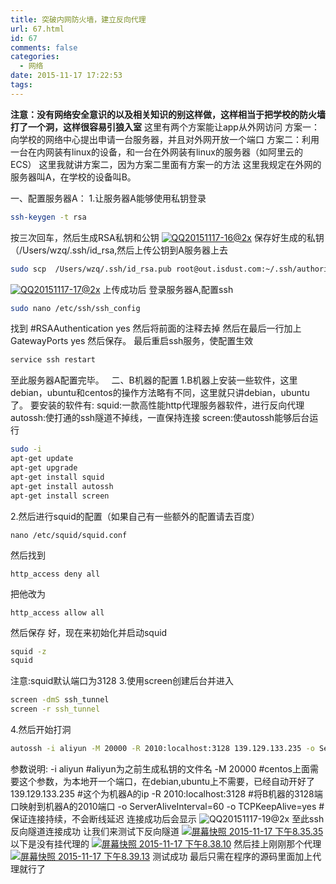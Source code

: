 ```yaml
---
title: 突破内网防火墙，建立反向代理
url: 67.html
id: 67
comments: false
categories:
  - 网络
date: 2015-11-17 17:22:53
tags:
---
```


**注意：没有网络安全意识的以及相关知识的别这样做，这样相当于把学校的防火墙打了一个洞，这样很容易引狼入室** 
这里有两个方案能让app从外网访问 
方案一：向学校的网络中心提出申请一台服务器，并且对外网开放一个端口 
方案二：利用一台在内网装有linux的设备，和一台在外网装有linux的服务器（如阿里云的ECS） 
这里我就讲方案二，因为方案二里面有方案一的方法 
这里我规定在外网的服务器叫A，在学校的设备叫B。 

一、配置服务器A：
1.让服务器A能够使用私钥登录
```bash
ssh-keygen -t rsa
```
按三次回车，然后生成RSA私钥和公钥
[![QQ20151117-16@2x](/images/old/2015/11/QQ20151117-16@2x.png)](/images/old/2015/11/QQ20151117-16@2x.png) 
保存好生成的私钥（/Users/wzq/.ssh/id_rsa,然后上传公钥到A服务器上去
```bash
sudo scp  /Users/wzq/.ssh/id_rsa.pub root@out.isdust.com:~/.ssh/authorized_keys
```
[![QQ20151117-17@2x](/images/old/2015/11/QQ20151117-17@2x.png)](/images/old/2015/11/QQ20151117-17@2x.png) 
上传成功后 登录服务器A,配置ssh
```bash
sudo nano /etc/ssh/ssh_config
```
找到
#RSAAuthentication yes
然后将前面的注释去掉 然后在最后一行加上
GatewayPorts yes
然后保存。 最后重启ssh服务，使配置生效
```bash
service ssh restart
```
至此服务器A配置完毕。  
二、B机器的配置 
1.B机器上安装一些软件，这里debian，ubuntu和centos的操作方法略有不同，这里就只讲debian，ubuntu了。
要安装的软件有: 
squid:一款高性能http代理服务器软件，进行反向代理 
autossh:使打通的ssh隧道不掉线，一直保持连接 
screen:使autossh能够后台运行
```bash
sudo -i
apt-get update
apt-get upgrade
apt-get install squid
apt-get install autossh
apt-get install screen
```
2.然后进行squid的配置（如果自己有一些额外的配置请去百度）
```
nano /etc/squid/squid.conf
```
然后找到
```
http_access deny all
```
把他改为
```
http_access allow all
```
然后保存 好，现在来初始化并启动squid
```bash
squid -z
squid
```
注意:squid默认端口为3128 3.使用screen创建后台并进入
```bash
screen -dmS ssh_tunnel
screen -r ssh_tunnel
```
4.然后开始打洞
```bash
autossh -i aliyun -M 20000 -R 2010:localhost:3128 139.129.133.235 -o ServerAliveInterval=60 -o TCPKeepAlive=yes
```
参数说明: 
-i aliyun #aliyun为之前生成私钥的文件名 
-M 20000 #centos上面需要这个参数，为本地开一个端口，在debian,ubuntu上不需要，已经自动开好了
139.129.133.235 #这个为机器A的ip
-R 2010:localhost:3128 #将B机器的3128端口映射到机器A的2010端口 
-o ServerAliveInterval=60 -o TCPKeepAlive=yes #保证连接持续，不会断线延迟 
连接成功后会显示
![QQ20151117-19@2x](/images/old/2015/11/QQ20151117-19@2x.png) 
至此ssh反向隧道连接成功 让我们来测试下反向隧道
[![屏幕快照 2015-11-17 下午8.35.35](/images/old/2015/11/屏幕快照-2015-11-17-下午8.35.35.png)](/images/old/2015/11/屏幕快照-2015-11-17-下午8.35.35.png) 
以下是没有挂代理的 
[![屏幕快照 2015-11-17 下午8.38.10](/images/old/2015/11/屏幕快照-2015-11-17-下午8.38.10.png)](/images/old/2015/11/屏幕快照-2015-11-17-下午8.38.10.png) 
然后挂上刚刚那个代理 [![屏幕快照 2015-11-17 下午8.39.13](/images/old/2015/11/屏幕快照-2015-11-17-下午8.39.13.png)](/images/old/2015/11/屏幕快照-2015-11-17-下午8.39.13.png) 
测试成功 最后只需在程序的源码里面加上代理就行了
